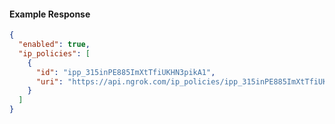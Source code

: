 <!-- Code generated for API Clients. DO NOT EDIT. -->

#### Example Response

```json
{
  "enabled": true,
  "ip_policies": [
    {
      "id": "ipp_315inPE885ImXtTfiUKHN3pikA1",
      "uri": "https://api.ngrok.com/ip_policies/ipp_315inPE885ImXtTfiUKHN3pikA1"
    }
  ]
}
```
